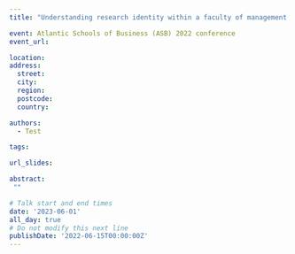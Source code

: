 ```yaml
---
title: "Understanding research identity within a faculty of management: A case study"

event: Atlantic Schools of Business (ASB) 2022 conference
event_url: 

location: 
address:
  street: 
  city: 
  region: 
  postcode: 
  country: 

authors:
  - Test

tags:

url_slides: 

abstract:
 ""

# Talk start and end times
date: '2023-06-01'
all_day: true
# Do not modify this next line
publishDate: '2022-06-15T00:00:00Z'
---
```

